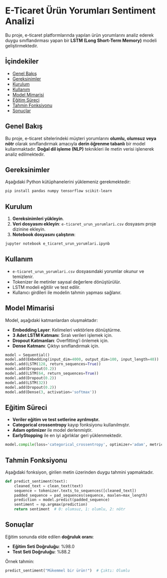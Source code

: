 # E-Ticaret Ürün Yorumları Sentiment Analizi

Bu proje, e-ticaret platformlarında yapılan ürün yorumlarını analiz ederek duygu sınıflandırması yapan bir **LSTM (Long Short-Term Memory)** modeli geliştirmektedir.

## İçindekiler
- [Genel Bakış](#genel-bakış)
- [Gereksinimler](#gereksinimler)
- [Kurulum](#kurulum)
- [Kullanım](#kullanım)
- [Model Mimarisi](#model-mimarisi)
- [Eğitim Süreci](#eğitim-süreci)
- [Tahmin Fonksiyonu](#tahmin-fonksiyonu)
- [Sonuçlar](#sonuçlar)

## Genel Bakış
Bu proje, e-ticaret sitelerindeki müşteri yorumlarını **olumlu, olumsuz veya nötr** olarak sınıflandırmak amacıyla **derin öğrenme tabanlı** bir model kullanmaktadır. **Doğal dil işleme (NLP)** teknikleri ile metin verisi işlenerek analiz edilmektedir.

## Gereksinimler
Aşağıdaki Python kütüphanelerini yüklemeniz gerekmektedir:

```bash
pip install pandas numpy tensorflow scikit-learn
```

## Kurulum
1. **Gereksinimleri yükleyin**.
2. **Veri dosyasını ekleyin**: `e-ticaret_urun_yorumlari.csv` dosyasını proje dizinine ekleyin.
3. **Notebook dosyasını çalıştırın**:

```bash
jupyter notebook e_ticaret_urun_yorumlari.ipynb
```

## Kullanım
- `e-ticaret_urun_yorumlari.csv` dosyasındaki yorumlar okunur ve temizlenir.
- Tokenizer ile metinler sayısal değerlere dönüştürülür.
- LSTM modeli eğitilir ve test edilir.
- Kullanıcı girdileri ile modelin tahmin yapması sağlanır.

## Model Mimarisi
Model, aşağıdaki katmanlardan oluşmaktadır:
- **Embedding Layer**: Kelimeleri vektörlere dönüştürme.
- **3 Adet LSTM Katmanı**: Sıralı verileri işlemek için.
- **Dropout Katmanları**: Overfitting’i önlemek için.
- **Dense Katmanı**: Çıktıyı sınıflandırmak için.

```python
model = Sequential()
model.add(Embedding(input_dim=4000, output_dim=100, input_length=40))
model.add(LSTM(128, return_sequences=True))
model.add(Dropout(0.2))
model.add(LSTM(64, return_sequences=True))
model.add(Dropout(0.2))
model.add(LSTM(32))
model.add(Dropout(0.2))
model.add(Dense(3, activation='softmax'))
```

## Eğitim Süreci
- **Veriler eğitim ve test setlerine ayrılmıştır.**
- **Categorical crossentropy** kayıp fonksiyonu kullanılmıştır.
- **Adam optimizer** ile model derlenmiştir.
- **EarlyStopping** ile en iyi ağırlıklar geri yüklenmektedir.

```python
model.compile(loss='categorical_crossentropy', optimizer='adam', metrics=['accuracy'])
```

## Tahmin Fonksiyonu
Aşağıdaki fonksiyon, girilen metin üzerinden duygu tahmini yapmaktadır.

```python
def predict_sentiment(text):
    cleaned_text = clean_text(text)
    sequence = tokenizer.texts_to_sequences([cleaned_text])
    padded_sequence = pad_sequences(sequence, maxlen=max_length)
    prediction = model.predict(padded_sequence)
    sentiment = np.argmax(prediction)
    return sentiment  # 0: olumsuz, 1: olumlu, 2: nötr
```

## Sonuçlar
Eğitim sonunda elde edilen **doğruluk oranı**:
- **Eğitim Seti Doğruluğu**: %98.0
- **Test Seti Doğruluğu**: %88.2

Örnek tahmin:
```python
predict_sentiment("Mükemmel bir ürün!")  # Çıktı: Olumlu
```
